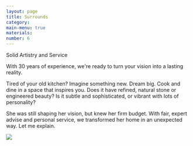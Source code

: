 ```yaml
---
layout: page
title: Surrounds
category:
main-menu: true
materials:
number: 6
---
```


<div class="content">
<div class="content__text">
<p class="is-first-heading h2">Solid Artistry and Service</p>
<p class="h3">With 30 years of experience, we're ready to turn your vision into a lasting reality.</p>

Tired of your old kitchen? Imagine something new. Dream big. Cook and dine in a space that inspires you. Does it have refined, natural stone or engineered beauty? Is it subtle and sophisticated, or vibrant with lots of personality?

She was still shaping her vision, but knew her firm budget. With fair, expert advise and personal service, we transformed her home in an unexpected way. Let me explain.
</div>

<div class="content__image fixedsticky">
<img src="{{ site.url }}/assets/images/kitchen-2.jpg">
</div>
</div>
